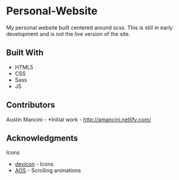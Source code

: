 # Personal-Website
My personal website built centered around scss. This is still in early development and is not the live version of the site.

## Built With
*	HTML5
*	CSS
*	Sass
*	JS

## Contributors
Austin Mancini - *Initial work - http://amancini.netlify.com/

## Acknowledgments
 Icons
* [devicon](https://github.com/konpa/devicon/) - Icons
* [AOS](https://github.com/michalsnik/aos) - Scrolling animations
